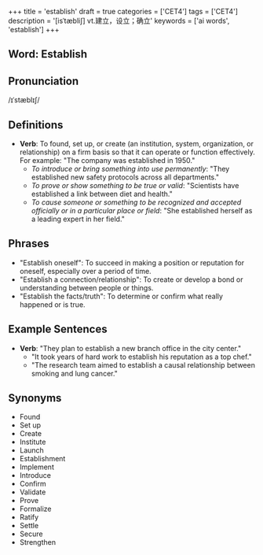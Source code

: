 +++
title = 'establish'
draft = true
categories = ['CET4']
tags = ['CET4']
description = '[isˈtæbli∫] vt.建立，设立；确立'
keywords = ['ai words', 'establish']
+++

## Word: Establish

## Pronunciation
/ɪˈstæblɪʃ/

## Definitions
- **Verb**: To found, set up, or create (an institution, system, organization, or relationship) on a firm basis so that it can operate or function effectively. For example: "The company was established in 1950."
  - _To introduce or bring something into use permanently_: "They established new safety protocols across all departments."
  - _To prove or show something to be true or valid_: "Scientists have established a link between diet and health."
  - _To cause someone or something to be recognized and accepted officially or in a particular place or field_: "She established herself as a leading expert in her field."

## Phrases
- "Establish oneself": To succeed in making a position or reputation for oneself, especially over a period of time.
- "Establish a connection/relationship": To create or develop a bond or understanding between people or things.
- "Establish the facts/truth": To determine or confirm what really happened or is true.

## Example Sentences
- **Verb**: "They plan to establish a new branch office in the city center."
  - "It took years of hard work to establish his reputation as a top chef."
  - "The research team aimed to establish a causal relationship between smoking and lung cancer."

## Synonyms
- Found
- Set up
- Create
- Institute
- Launch
- Establishment
- Implement
- Introduce
- Confirm
- Validate
- Prove
- Formalize
- Ratify
- Settle
- Secure
- Strengthen
